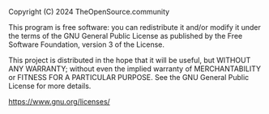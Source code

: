 Copyright (C) 2024 TheOpenSource.community

This program is free software: you can redistribute it and/or modify
it under the terms of the GNU General Public License as published by
the Free Software Foundation, version 3 of the License.

This project is distributed in the hope that it will be useful,
but WITHOUT ANY WARRANTY; without even the implied warranty of
MERCHANTABILITY or FITNESS FOR A PARTICULAR PURPOSE.  See the
GNU General Public License for more details.

<https://www.gnu.org/licenses/>
